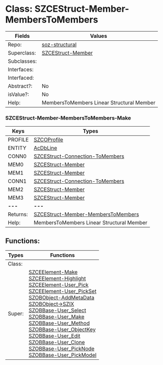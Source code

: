 
# Class:	SZCEStruct-Member-MembersToMembers

| Fields | Values |
| --------- | --------- |
| Repo: | [soz-structural](/repos/soz-structural.html) |
| Superclass: | [SZCEStruct-Member](SZCEStruct-Member.html) |
| Subclasses: |  |
| Interfaces: |  |
| Interfaced: |  |
| Abstract?: | No |
| isValue?: | No |
| Help: | MembersToMembers Linear Structural Member |

### SZCEStruct-Member-MembersToMembers-Make

| Keys | Types |
| --------- | --------- |
| PROFILE | [SZCOProfile](SZCOProfile.html) |
| ENTITY | [AcDbLine](AcDbLine.html) |
| CONN0 | [SZCEStruct-Connection-ToMembers](SZCEStruct-Connection-ToMembers.html) |
| MEM0 | [SZCEStruct-Member](SZCEStruct-Member.html) |
| MEM1 | [SZCEStruct-Member](SZCEStruct-Member.html) |
| CONN1 | [SZCEStruct-Connection-ToMembers](SZCEStruct-Connection-ToMembers.html) |
| MEM2 | [SZCEStruct-Member](SZCEStruct-Member.html) |
| MEM3 | [SZCEStruct-Member](SZCEStruct-Member.html) |
| **---** | **---** |
| Returns: | [SZCEStruct-Member-MembersToMembers](SZCEStruct-Member-MembersToMembers.html) |
| Help: | MembersToMembers Linear Structural Member |


## Functions:

| Types | Functions |
| --------- | --------- |
| Class: |  |
| Super: | [SZCEElement-Make](SZCEElement.html) <br> [SZCEElement-Highlight](SZCEElement.html) <br> [SZCEElement-User_Pick](SZCEElement.html) <br> [SZCEElement-User_PickSet](SZCEElement.html) <br> [SZOBObject-AddMetaData](SZOBObject.html) <br> [SZOBObject->SZIX](SZOBObject.html) <br> [SZOBBase-User_Select](SZOBBase.html) <br> [SZOBBase-User_Make](SZOBBase.html) <br> [SZOBBase-User_Method](SZOBBase.html) <br> [SZOBBase-User_ObjectKey](SZOBBase.html) <br> [SZOBBase-User_Edit](SZOBBase.html) <br> [SZOBBase-User_Clone](SZOBBase.html) <br> [SZOBBase-User_PickNode](SZOBBase.html) <br> [SZOBBase-User_PickModel](SZOBBase.html) |


